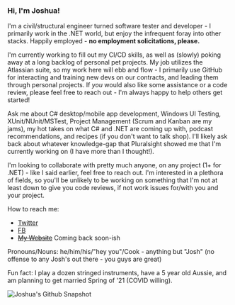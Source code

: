 ### Hi, I'm Joshua!

I'm a civil/structural engineer turned software tester and developer - I primarily work in the .NET world, but enjoy the infrequent foray into other stacks. Happily employed - **no employment solicitations, please.**

I'm currently working to fill out my CI/CD skills, as well as (slowly) poking away at a long backlog of personal pet projects. My job utilizes the Atlassian suite, so my work here will ebb and flow - I primarily use GitHub for interacting and training new devs on our contracts, and leading them through personal projects. If *you* would also like some assistance or a code review, please feel free to reach out - I'm always happy to help others get started!

Ask me about C# desktop/mobile app development, Windows UI Testing, XUnit/NUnit/MSTest, Project Management (Scrum and Kanban are my jams), my hot takes on what C# and .NET are coming up with, podcast recommendations, and recipes (if you don't want to talk shop). I'll likely ask back about whatever knowledge-gap that Pluralsight showed me that I'm currently working on (I have more than I thought!).

I'm looking to collaborate with pretty much anyone, on any project (1+ for .NET) - like I said earlier, feel free to reach out. I'm interested in a plethora of fields, so you'll be unlikely to be working on something that I'm not at least down to give you code reviews, if not work issues for/with you and your project.

How to reach me: 
* [Twitter](https://twitter.com/_jdcook3)
* [FB](https://www.facebook.com/joshua.cook003)
* ~~[My Website]()~~ Coming back soon-ish

Pronouns/Nouns: he/him/his/"hey you"/Cook - anything but "Josh" (no offense to any Josh's out there - you guys are great)

Fun fact: I play a dozen stringed instruments, have a 5 year old Aussie, and am planning to get married Spring of '21 (COVID willing).


![Joshua's Github Snapshot](https://github-readme-stats.vercel.app/api?username=joshuacookdev&count_private=true&hide=stars&show_icons=true)

<!-- https://www.aboutmonica.com/blog/how-to-create-a-github-profile-readme -->
